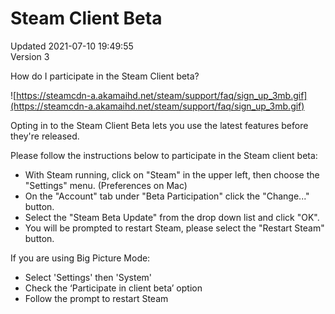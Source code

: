 # Steam Client Beta
Updated 2021-07-10 19:49:55  
Version 3  

How do I participate in the Steam Client beta?  
  
![https://steamcdn-a.akamaihd.net/steam/support/faq/sign_up_3mb.gif](https://steamcdn-a.akamaihd.net/steam/support/faq/sign_up_3mb.gif)  
  
Opting in to the Steam Client Beta lets you use the latest features before they're released.  
  
Please follow the instructions below to participate in the Steam client beta:  

* With Steam running, click on "Steam" in the upper left, then choose the "Settings" menu. (Preferences on Mac)
* On the "Account" tab under "Beta Participation" click the "Change..." button.
* Select the "Steam Beta Update" from the drop down list and click "OK".
* You will be prompted to restart Steam, please select the "Restart Steam" button.

  
  
If you are using Big Picture Mode:  

* Select 'Settings' then 'System'
* Check the ‘Participate in client beta’ option
* Follow the prompt to restart Steam